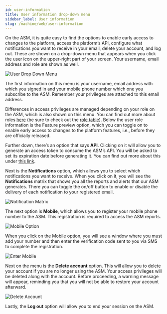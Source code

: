 ```yaml
---
id: user-information
title: User information drop-down menu
sidebar_label: User information
slug: /machine/web/user-information
---
```


On the ASM, it is quite easy to
find the options to enable early
access to changes to the platform,
access the platform’s API,
configure what notifications
you want to receive
in your email,
delete your
account,
and log out.
These are shown on a drop-down
menu that appears when you click
the user icon on the upper-right
part of your screen.
Your username,
email address and
role are shown as well.

![User Drop Down Menu](https://res.cloudinary.com/fluid-attacks/image/upload/v1646335539/docs/web/web_asm-user_dropdown_menu.png)

The first information on
this menu is your username,
email address with which
you signed in and your
mobile phone number which
one you subscribe to the ASM.
Remember your privileges
are attached to this
email address.

Differences in access
privileges are managed depending
on your role on the ASM,
which is also shown on this menu.
You can find out
more about roles
[here](/machine/web/groups/roles)
(be sure to check out the
[role table](/machine/web/groups/roles/#roles-table)).
Below the user role information is
the Feature preview option,
which you can toggle on to enable
early access to changes to the
platform features,
i.e.,
before they are officially released.

Further down,
there’s an option that says **API**.
Clicking on it will allow you to
generate an access token to
consume the ASM’s API.
You will be asked to set its
expiration date before generating it.
You can find out more about
this under
[this link](/machine/api/#using-the-asm-api-token).

Next is the
**Notifications** option,
which allows you to select
which notifications you
want to receive.
When you click on it,
you will see the
**Notifications** matrix
that shows you all the
reports and alerts that
our ASM generates.
There you can toggle the
on/off button to enable
or disable the delivery
of each notification to
your registered email.

![Notification Matrix](https://res.cloudinary.com/fluid-attacks/image/upload/v1646335539/docs/web/web_asm-user_select_notification.png)

The next option
is **Mobile**,
which allows you to
register your mobile
phone number to the ASM.
This registration is
required to access
the ASM reports.

![Mobile Option](https://res.cloudinary.com/fluid-attacks/image/upload/v1651073721/docs/web/web_asm-user_mobile_menu.png)

When you click on
the Mobile option,
you will see a window
where you must add your
number and then enter
the verification code
sent to you via SMS to
complete the registration.

![Enter Mobile](https://res.cloudinary.com/fluid-attacks/image/upload/v1651073722/docs/web/web_asm-user_mobile_window.png)

Next on the menu is the
**Delete account** option.
This will allow you to delete
your account if you are no
longer using the ASM.
Your access privileges will
be deleted along with the account.
Before proceeding, a warning
message will appear, reminding
you that you will not be able
to restore your account afterward.

![Delete Account](https://res.cloudinary.com/fluid-attacks/image/upload/v1646335539/docs/web/web_asm-user_delete_account.png)

Lastly, the **Log out**
option will allow you to end
your session on the ASM.
